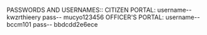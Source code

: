 PASSWORDS AND USERNAMES::
CITIZEN PORTAL:
username-- kwzrthieery
pass-- mucyo123456
OFFICER'S PORTAL:
username-- bccm101
pass-- bbdcdd2e6ece
